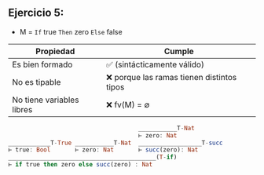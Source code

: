 ## Ejercicio 5:
- M = `If` true `Then` zero `Else` false

| Propiedad                 | Cumple                                     |
| --------------------------| -------------------------------------------
| Es bien formado           | ✅ (sintácticamente válido)                  |
| No es tipable             | ❌ porque las ramas tienen distintos tipos   |
| No tiene variables libres | ❌ fv(M) = ∅                                 |

```haskell 
                                     ___________T-Nat
                                     ⊢ zero: Nat
____________T-True ___________T-Nat  __________________T-succ
⊢ true: Bool       ⊢ zero: Nat       ⊢ succ(zero): Nat
__________________________________________(T-if)
⊢ if true then zero else succ(zero) : Nat
```